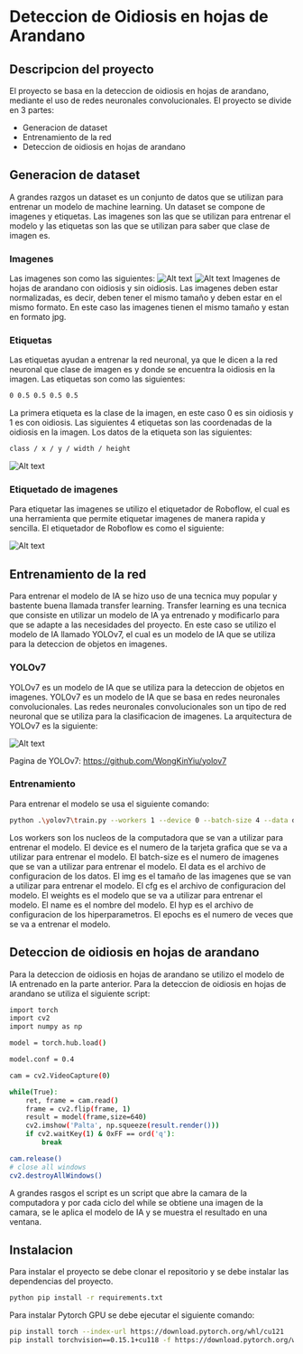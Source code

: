 # Deteccion de Oidiosis en hojas de Arandano

## Descripcion del proyecto
El proyecto se basa en la deteccion de oidiosis en hojas de arandano, mediante el uso de redes neuronales convolucionales. El proyecto se divide en 3 partes:
- Generacion de dataset
- Entrenamiento de la red
- Deteccion de oidiosis en hojas de arandano

## Generacion de dataset
A grandes razgos un dataset es un conjunto de datos que se utilizan para entrenar un modelo de machine learning. Un dataset se compone de imagenes y etiquetas. Las imagenes son las que se utilizan para entrenar el modelo y las etiquetas son las que se utilizan para saber que clase de imagen es. 

### Imagenes
Las imagenes son como las siguientes:
![Alt text](Images-readme/IMG-20231101-WA0088.jpg)
![Alt text](Images-readme/image.png)
Imagenes de hojas de arandano con oidiosis y sin oidiosis.
Las imagenes deben estar normalizadas, es decir, deben tener el mismo tamaño y deben estar en el mismo formato. En este caso las imagenes tienen el mismo tamaño y estan en formato jpg.

### Etiquetas
Las etiquetas ayudan a entrenar la red neuronal, ya que le dicen a la red neuronal que clase de imagen es y donde se encuentra la oidiosis en la imagen. Las etiquetas son como las siguientes:

```bash
0 0.5 0.5 0.5 0.5
```

La primera etiqueta es la clase de la imagen, en este caso 0 es sin oidiosis y 1 es con oidiosis. Las siguientes 4 etiquetas son las coordenadas de la oidiosis en la imagen. Los datos de la etiqueta son las siguientes:

```bash
class / x / y / width / height 
```

![Alt text](Images-readme/im.png)

### Etiquetado de imagenes
Para etiquetar las imagenes se utilizo el etiquetador de Roboflow, el cual es una herramienta que permite etiquetar imagenes de manera rapida y sencilla. El etiquetador de Roboflow es como el siguiente:

![Alt text](Images-readme/image2.png)

## Entrenamiento de la red
Para entrenar el modelo de IA se hizo uso de una tecnica muy popular y bastente buena llamada transfer learning. Transfer learning es una tecnica que consiste en utilizar un modelo de IA ya entrenado y modificarlo para que se adapte a las necesidades del proyecto. En este caso se utilizo el modelo de IA llamado YOLOv7, el cual es un modelo de IA que se utiliza para la deteccion de objetos en imagenes.

### YOLOv7
YOLOv7 es un modelo de IA que se utiliza para la deteccion de objetos en imagenes. YOLOv7 es un modelo de IA que se basa en redes neuronales convolucionales. Las redes neuronales convolucionales son un tipo de red neuronal que se utiliza para la clasificacion de imagenes. La arquitectura de YOLOv7 es la siguiente:

![Alt text](Images-readme/image3.png)

Pagina de YOLOv7: https://github.com/WongKinYiu/yolov7

### Entrenamiento
Para entrenar el modelo se usa el siguiente comando:

```bash
python .\yolov7\train.py --workers 1 --device 0 --batch-size 4 --data data.yml --img 640 640 --cfg .\yolov7\cfg\training\yolov7.yaml --weights 'yolov7.pt' --name avocado --hyp .\yolov7\data\hyp.scratch.p5.yaml --epochs 4
```

Los workers son los nucleos de la computadora que se van a utilizar para entrenar el modelo. El device es el numero de la tarjeta grafica que se va a utilizar para entrenar el modelo. El batch-size es el numero de imagenes que se van a utilizar para entrenar el modelo. El data es el archivo de configuracion de los datos. El img es el tamaño de las imagenes que se van a utilizar para entrenar el modelo. El cfg es el archivo de configuracion del modelo. El weights es el modelo que se va a utilizar para entrenar el modelo. El name es el nombre del modelo. El hyp es el archivo de configuracion de los hiperparametros. El epochs es el numero de veces que se va a entrenar el modelo.

## Deteccion de oidiosis en hojas de arandano
Para la deteccion de oidiosis en hojas de arandano se utilizo el modelo de IA entrenado en la parte anterior. Para la deteccion de oidiosis en hojas de arandano se utiliza el siguiente script:

```bash
import torch
import cv2
import numpy as np

model = torch.hub.load()

model.conf = 0.4

cam = cv2.VideoCapture(0) 

while(True): 
    ret, frame = cam.read()
    frame = cv2.flip(frame, 1)
    result = model(frame,size=640)
    cv2.imshow('Palta', np.squeeze(result.render()))
    if cv2.waitKey(1) & 0xFF == ord('q'):
        break

cam.release()
# close all windows
cv2.destroyAllWindows()
```

A grandes rasgos el script es un script que abre la camara de la computadora y por cada ciclo del while se obtiene una imagen de la camara, se le aplica el modelo de IA y se muestra el resultado en una ventana.

## Instalacion
Para instalar el proyecto se debe clonar el repositorio y se debe instalar las dependencias del proyecto. 

```bash
python pip install -r requirements.txt
```

Para instalar Pytorch GPU se debe ejecutar el siguiente comando:
```bash
pip install torch --index-url https://download.pytorch.org/whl/cu121
pip install torchvision==0.15.1+cu118 -f https://download.pytorch.org/whl/torch_stable.html
```